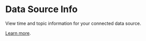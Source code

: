 # Data Source Info

View time and topic information for your connected data source.

[Learn more](https://foxglove.dev/docs/panels/data-source-info).

